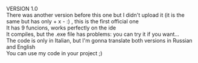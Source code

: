 VERSION 1.0<br>
There was another version before this one but I didn't upload it (it is the same but has only + x - :) , this is the first official one<br>
It has 9 funcions, works perfectly on the ide<br>
It compiles, but the .exe file has problems: you can try it if you want...<br>
The code is only in Italian, but I'm gonna translate both versions in Russian and English<br>
You can use my code in your project ;)

